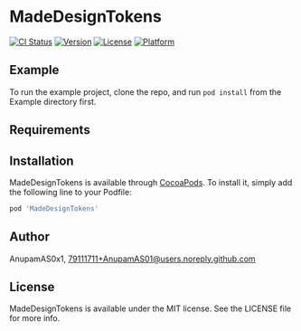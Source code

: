 # MadeDesignTokens

[![CI Status](https://img.shields.io/travis/AnupamAS0x1/MadeDesignTokens.svg?style=flat)](https://travis-ci.org/AnupamAS0x1/MadeDesignTokens)
[![Version](https://img.shields.io/cocoapods/v/MadeDesignTokens.svg?style=flat)](https://cocoapods.org/pods/MadeDesignTokens)
[![License](https://img.shields.io/cocoapods/l/MadeDesignTokens.svg?style=flat)](https://cocoapods.org/pods/MadeDesignTokens)
[![Platform](https://img.shields.io/cocoapods/p/MadeDesignTokens.svg?style=flat)](https://cocoapods.org/pods/MadeDesignTokens)

## Example

To run the example project, clone the repo, and run `pod install` from the Example directory first.

## Requirements

## Installation

MadeDesignTokens is available through [CocoaPods](https://cocoapods.org). To install
it, simply add the following line to your Podfile:

```ruby
pod 'MadeDesignTokens'
```

## Author

AnupamAS0x1, 79111711+AnupamAS01@users.noreply.github.com

## License

MadeDesignTokens is available under the MIT license. See the LICENSE file for more info.
